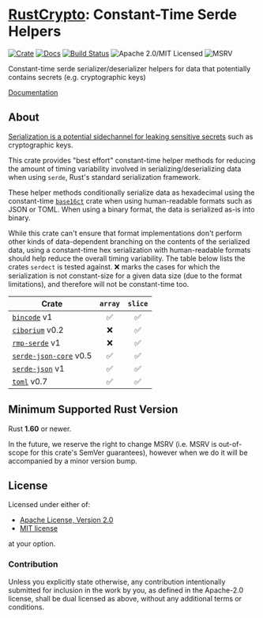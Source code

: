 # [RustCrypto]: Constant-Time Serde Helpers

[![Crate][crate-image]][crate-link]
[![Docs][docs-image]][docs-link]
[![Build Status][build-image]][build-link]
![Apache 2.0/MIT Licensed][license-image]
![MSRV][msrv-image]

Constant-time serde serializer/deserializer helpers for data that potentially
contains secrets (e.g. cryptographic keys)

[Documentation][docs-link]

## About

[Serialization is a potential sidechannel for leaking sensitive secrets][Util::Lookup]
such as cryptographic keys.

This crate provides "best effort" constant-time helper methods for reducing
the amount of timing variability involved in serializing/deserializing data
when using `serde`, Rust's standard serialization framework.

These helper methods conditionally serialize data as hexadecimal using the
constant-time [`base16ct`] crate when using human-readable formats such as
JSON or TOML. When using a binary format, the data is serialized as-is into
binary.

While this crate can't ensure that format implementations don't perform
other kinds of data-dependent branching on the contents of the serialized data,
using a constant-time hex serialization with human-readable formats should
help reduce the overall timing variability.
The table below lists the crates `serdect` is tested against.
&#x274c; marks the cases for which the serialization is not constant-size for a given data size (due to the format limitations), and therefore will not be constant-time too.

| Crate                                                              | `array`  | `slice`  |
|--------------------------------------------------------------------|:--------:|:--------:|
| [`bincode`](https://crates.io/crates/bincode) v1                   | &#x2705; | &#x2705; |
| [`ciborium`](https://crates.io/crates/ciborium) v0.2               | &#x274c; | &#x2705; |
| [`rmp-serde`](https://crates.io/crates/rmp-serde) v1               | &#x274c; | &#x2705; |
| [`serde-json-core`](https://crates.io/crates/serde-json-core) v0.5 | &#x2705; | &#x2705; |
| [`serde-json`](https://crates.io/crates/serde-json) v1             | &#x2705; | &#x2705; |
| [`toml`](https://crates.io/crates/toml) v0.7                       | &#x2705; | &#x2705; |


## Minimum Supported Rust Version

Rust **1.60** or newer.

In the future, we reserve the right to change MSRV (i.e. MSRV is out-of-scope
for this crate's SemVer guarantees), however when we do it will be accompanied by
a minor version bump.

## License

Licensed under either of:

* [Apache License, Version 2.0](http://www.apache.org/licenses/LICENSE-2.0)
* [MIT license](http://opensource.org/licenses/MIT)

at your option.

### Contribution

Unless you explicitly state otherwise, any contribution intentionally submitted
for inclusion in the work by you, as defined in the Apache-2.0 license, shall be
dual licensed as above, without any additional terms or conditions.

[//]: # (badges)

[crate-image]: https://buildstats.info/crate/serdect
[crate-link]: https://crates.io/crates/serdect
[docs-image]: https://docs.rs/serdect/badge.svg
[docs-link]: https://docs.rs/serdect/
[license-image]: https://img.shields.io/badge/license-Apache2.0/MIT-blue.svg
[msrv-image]: https://img.shields.io/badge/rustc-1.60+-blue.svg
[build-image]: https://github.com/RustCrypto/formats/actions/workflows/serdect.yml/badge.svg
[build-link]: https://github.com/RustCrypto/formats/actions/workflows/serdect.yml

[//]: # (general links)

[RustCrypto]: https://github.com/RustCrypto
[Util::Lookup]: https://arxiv.org/pdf/2108.04600.pdf
[`base16ct`]: https://github.com/RustCrypto/formats/tree/master/base16ct
